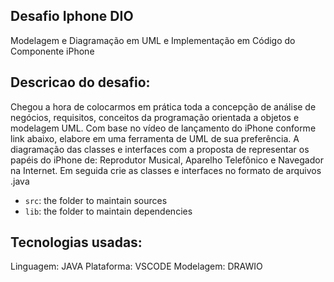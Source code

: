## Desafio Iphone DIO

Modelagem e Diagramação em UML e Implementação em Código do Componente iPhone

## Descricao do desafio:

Chegou a hora de colocarmos em prática toda a concepção de análise de negócios, requisitos, conceitos da programação orientada a objetos e modelagem UML. Com base no vídeo de lançamento do iPhone conforme link abaixo, elabore em uma ferramenta de UML de sua preferência. A diagramação das classes e interfaces com a proposta de representar os papéis do iPhone de: Reprodutor Musical, Aparelho Telefônico e Navegador na Internet. Em seguida crie as classes e interfaces no formato de arquivos .java

- `src`: the folder to maintain sources
- `lib`: the folder to maintain dependencies

## Tecnologias usadas:

Linguagem: JAVA
Plataforma: VSCODE
Modelagem: DRAWIO
